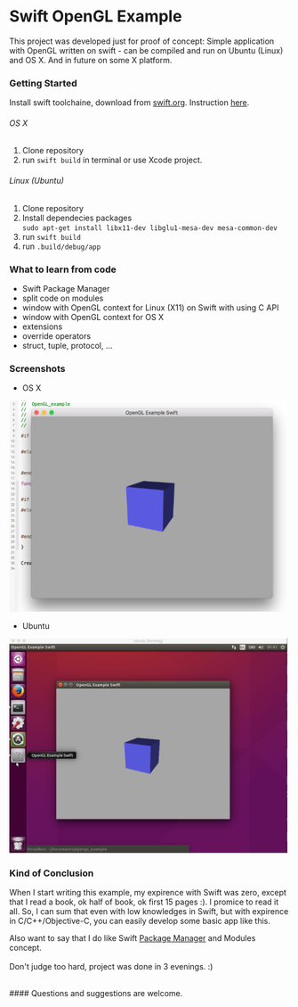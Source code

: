 # Swift OpenGL Example

This project was developed just for proof of concept: Simple application with OpenGL written on swift - can be compiled and run on Ubuntu (Linux) and OS X. And in future on some X platform. 

### Getting Started

Install swift toolchaine, download from [swift.org](https://swift.org/download/#latest-development-snapshots). Instruction [here](https://swift.org/getting-started/#installing-swift).

###### OS X
1. Clone repository 
2. run `swift build` in terminal or use Xcode project.

###### Linux (Ubuntu)

1. Clone repository
2. Install dependecies packages<br>
`sudo apt-get install libx11-dev libglu1-mesa-dev mesa-common-dev`
3. run `swift build`
4. run `.build/debug/app`



### What to learn from code


- Swift Package Manager
- split code on modules
- window with OpenGL context for Linux (X11) on Swift with using C API
- window with OpenGL context for OS X
- extensions
- override operators
- struct, tuple, protocol, ...


### Screenshots


- OS X<br>
<img src=screen1.png width="500">

- Ubuntu<br>
<img src=screen2.png width="500">

### Kind of Conclusion
When I start writing this example, my expirence with Swift was zero, except that I read a book, ok half of book, ok first 15 pages :). I promice to read it all. 
So, I can sum that even with low knowledges in Swift, but with expirence in C/C++/Objective-C, you can easily develop some basic app like this. 

Also want to say that I do like Swift [Package Manager](https://swift.org/package-manager/#conceptual-overview) and Modules concept.
<br>
<br>
Don't judge too hard, project was done in 3 evenings. :)

<br>
#### Questions and suggestions are welcome.

